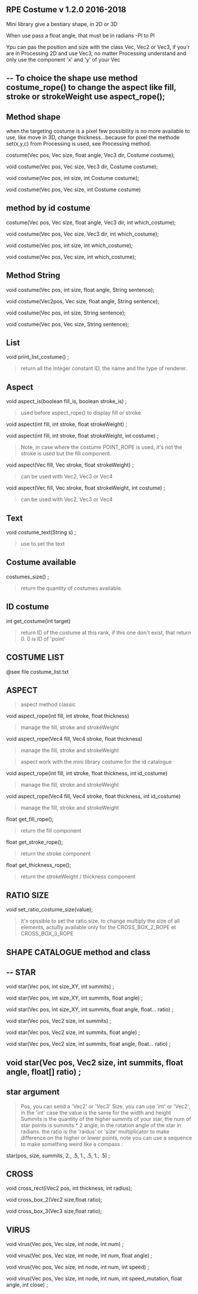 RPE Costume 
v 1.2.0
2016-2018
--
Mini library give a bestiary shape, in 2D or 3D

When use pass a float angle, that must be in radians -PI to PI

Ypu can pas the position and size with the class Vec,
Vec2 or Vec3, if you'r are in Processing 2D and use Vec3, no matter Processing understand and only use the component 'x' and 'y' of your Vec

--
To choice the shape use method costume_rope()
to change the aspect like fill, stroke or strokeWeight use aspect_rope();
--











Method shape
--
when the targeting costume is a pixel few possibility is no more available to use, like move in 3D, change thickness...because for pixel the methode set(x,y,c) from Processing is used, see Processing method.

costume(Vec pos, Vec size, float angle, Vec3 dir, Costume costume);

void costume(Vec pos, Vec size, Vec3 dir, Costume costume);

void costume(Vec pos, int size, int Costume costume);

void costume(Vec pos, Vec size, int Costume costume)

method by id costume
--
costume(Vec pos, Vec size, float angle, Vec3 dir, int which_costume);

void costume(Vec pos, Vec size, Vec3 dir, int which_costume);

void costume(Vec pos, int size, int which_costume);

void costume(Vec pos, Vec size, int which_costume);

Method String
--
void costume(Vec pos, int size, float angle, String sentence);

void costume(Vec2pos, Vec size, float angle, String sentence);

void costume(Vec pos, int size, String sentence);

void costume(Vec pos, Vec size, String sentence);










List
--
void print_list_costume() ;
> return all the Integer constant ID, the name and the type of renderer.












Aspect
--
void aspect_is(boolean fill_is, boolean stroke_is) ;
>used before aspect_rope() to display fill or stroke

void aspect(int fill, int stroke, float strokeWeight) ;

void aspect(int fill, int stroke, float strokeWeight, int costume) ;
>Note, in case where the costume POINT_ROPE is used, it's not the stroke is used but the fill component.

void aspect(Vec fill, Vec stroke, float strokeWeight) ;
>can be used with Vec2, Vec3 or Vec4

void aspect(Vec fill, Vec stroke, float strokeWeight, int costume) ;
>can be used with Vec2, Vec3 or Vec4

Text
--
void costume_text(String s) ;
>use to set the text

Costume available
--
costumes_size() ;
>return the quantity of costumes available.


ID costume
--
int get_costume(int target)
>return ID of the costume at this rank, if this one don't exist, that return 0. 0 is ID of 'point'


COSTUME LIST
--
@see file costume_list.txt



ASPECT
--
>aspect method classic

void aspect_rope(int fill, int stroke, float thickness)
>manage the fill, stroke and strokeWeight

void aspect_rope(Vec4 fill, Vec4 stroke, float thickness)
>manage the fill, stroke and strokeWeight

>aspect work with the mini library costume for the id catalogue

void aspect_rope(int fill, int stroke, float thickness, int id_costume)
>manage the fill, stroke and strokeWeight

void aspect_rope(Vec4 fill, Vec4 stroke, float thickness, int id_costume)
>manage the fill, stroke and strokeWeight

float get_fill_rope();
>return the fill component

float get_stroke_rope();
>return the stroke component

float get_thickness_rope();
>return the strokeWeight / thickness component





RATIO SIZE
--
void set_ratio_costume_size(value);
>it's opssible to set the ratio size, to change multiply the size of all elements,
actullly available only for the CROSS_BOX_2_ROPE et CROSS_BOX_3_ROPE





SHAPE CATALOGUE
method and class
--
--
STAR
--
void star(Vec pos, int size_XY, int summits) ;

void star(Vec pos, int size_XY, int summits, float angle) ;

void star(Vec pos, int size_XY, int summits, float angle, float... ratio) ;

void star(Vec pos, Vec2 size, int summits) ;

void star(Vec pos, Vec2 size, int summits, float angle) ;

void star(Vec pos, Vec2 size, int summits, float angle, float... ratio) ;

void star(Vec pos, Vec2 size, int summits, float angle, float[] ratio) ;
--
star argument
--
>Pos, you can send a 'Vec2' or 'Vec3'
>Size, you can use 'int' or 'Vec2', in the 'int' case the value is the same for the width and height
>Summits is the quantity of the higher summits of your star, the num of star points is summits * 2
>angle, in the rotation angle of the star in radians.
>the ratio is the 'raidus' or 'size' multiplicator to make difference on the higher or lower points, note you can use a sequence to make something weird like a compass : 

star(pos, size, summits, 2., .5, 1., .5, 1., .5) ;

CROSS
--
void cross_rect(iVec2 pos, int thickness, int radius);

void cross_box_2(Vec2 size,float ratio);

void cross_box_3(Vec3 size,float ratio);

VIRUS
--
void virus(Vec pos, Vec size, int node, int num) ;

void virus(Vec pos, Vec size, int node, int num, float angle)  ;

void virus(Vec pos, Vec size, int node, int num, int speed) ;

void virus(Vec pos, Vec size, int node, int num, int speed_mutation, float angle, int close) ;

